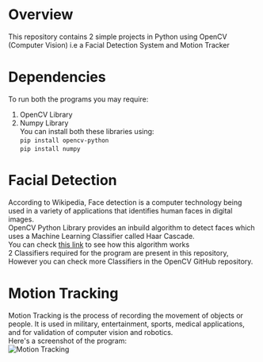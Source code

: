 # Overview
This repository contains 2 simple projects in Python using OpenCV (Computer Vision)
i.e a Facial Detection System and Motion Tracker

# Dependencies
To run both the programs you may require:
1. OpenCV Library </br>
2. Numpy Library </br>
You can install both these libraries using: </br>
`pip install opencv-python` </br>
`pip install numpy`</br>

# Facial Detection
According to Wikipedia, Face detection is a computer technology being used in a variety of applications that identifies human faces in digital images.</br>
OpenCV Python Library provides an inbuild algorithm to detect faces which uses a Machine Learning Classifier called Haar Cascade.</br>
You can check [this link](https://www.google.com/url?sa=t&rct=j&q=&esrc=s&source=web&cd=3&cad=rja&uact=8&ved=2ahUKEwjWs9SqlbLlAhVh73MBHeqmCGkQFjACegQICxAH&url=https%3A%2F%2Fwww.quora.com%2FHow-do-Haar-cascades-work&usg=AOvVaw3EE1O4d6VV2KEn_3_9pRAp) to see how this algorithm works</br>
2 Classifiers required for the program are present in this repository, However you can check more Classifiers in the OpenCV GitHub repository.

# Motion Tracking
Motion Tracking is the process of recording the movement of objects or people. It is used in military, entertainment, sports, medical applications, and for validation of computer vision and robotics.</br>
Here's a screenshot of the program:</br>
![Motion Tracking]()
